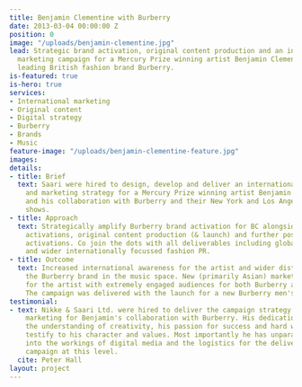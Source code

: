 ```yaml
---
title: Benjamin Clementine with Burberry
date: 2013-03-04 00:00:00 Z
position: 0
image: "/uploads/benjamin-clementine.jpg"
lead: Strategic brand activation, original content production and an international
  marketing campaign for a Mercury Prize winning artist Benjamin Clementine and a
  leading British fashion brand Burberry.
is-featured: true
is-hero: true
services:
- International marketing
- Original content
- Digital strategy
- Burberry
- Brands
- Music
feature-image: "/uploads/benjamin-clementine-feature.jpg"
images: 
details:
- title: Brief
  text: Saari were hired to design, develop and deliver an internationally aware communications
    and marketing strategy for a Mercury Prize winning artist Benjamin Clementine
    and his collaboration with Burberry and their New York and Los Angeles fashion
    shows.
- title: Approach
  text: Strategically amplify Burberry brand activation for BC alongside two catwalk
    activations, original content production (& launch) and further post campaign
    activations. Co join the dots with all deliverables including global communications
    and wider internationally focussed fashion PR.
- title: Outcome
  text: Increased international awareness for the artist and wider distribution of
    the Burberry brand in the music space. New (primarily Asian) markets activated
    for the artist with extremely engaged audiences for both Burberry and the artist.
    The campaign was delivered with the launch for a new Burberry men's fragrance.
testimonial:
- text: Nikke & Saari Ltd. were hired to deliver the campaign strategy and wider international
    marketing for Benjamin's collaboration with Burberry. His dedication to work,
    the understanding of creativity, his passion for success and hard work mentality
    testify to his character and values. Most importantly he has unparalleled insight
    into the workings of digital media and the logistics for the delivery of a creative
    campaign at this level.
  cite: Peter Hall
layout: project
---
```


